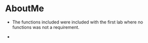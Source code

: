 # AboutMe

- The functions included were included with the first lab where no functions was not a requirement.

- 